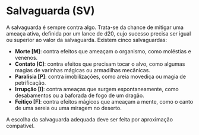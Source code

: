 # Salvaguarda (SV)

A salvaguarda é sempre contra algo. Trata-se da chance de mitigar uma ameaça ativa, definida por um lance de d20, cujo sucesso precisa ser igual ou superior ao valor da salvaguarda. Existem cinco salvaguardas:

- **Morte [M]**: contra efeitos que ameaçam o organismo, como moléstias e venenos.
- **Contato [C]**: contra efeitos que precisam tocar o alvo, como algumas magias de varinhas mágicas ou armadilhas mecânicas.
- **Paralisia [P]**: contra imobilizações, como areia movediça ou magia de petrificação.
- **Irrupção [I]**: contra ameaças que surgem espontaneamente, como desabamentos ou a baforada de fogo de um dragão.
- **Feitiço [F]**: contra efeitos mágicos que ameaçam a mente, como o canto de uma sereia ou uma miragem no deserto.

A escolha da salvaguarda adequada deve ser feita por aproximação compatível.
